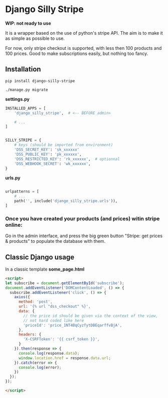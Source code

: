 # Django Silly Stripe

**WIP: not ready to use**

It is a wrapper based on the use of python's stripe API. The aim is
to make it as simple as possible to use.

For now, only stripe checkout is supported, with less then 100 products
and 100 prices. Good to make subscriptions easily, but nothing too fancy.

## Installation

`pip install django-silly-stripe`

`./manage.py migrate`

**settings.py**
```python
INSTALLED_APPS = [
    'django_silly_stripe',  # <-- BEFORE admin>

    # ...
]


SILLY_STRIPE = {
    # keys (should be imported from environment)
    'DSS_SECRET_KEY': 'sk_xxxxxx'
    'DSS_PUBLIC_KEY': 'pk_xxxxxx',
    'DSS_RESTRICTED_KEY': 'rk_xxxxxx',  # optionnal
    'DSS_WEBHOOK_SECRET': 'wk_xxxxxx',
}


```

**urls.py**
```python

urlpatterns = [
    # ...
    path('', include('django_silly_stripe.urls')),
]
```

### Once you have created your products (and prices) witin stripe online:
Go in the admin interface, and press the big green button
"Stripe: get prices & products" to populate the database with them.



## Classic Django usage

In a classic template
**some_page.html**
```html
<script>
let subscribe = document.getElementById('subscribe');
document.addEventListener('DOMContentLoaded', () => {
  subscribe.addEventListener('click', () => {
    axios({
      method: 'post',
      url: '{% url "dss_checkout" %}',
      data: {
        // the price id should be given via the context of the view,
        // not hard coded like here
        'priceId': 'price_1NT4BqCyzfytDBEqarffvBjA',
      },
      headers: {
        'X-CSRFToken': '{{ csrf_token }}',
      }
    }).then(response => {
      console.log(response.data);
      window.location.href = response.data.url;
    }).catch(error => {
      console.log(error);
    })
  });
});

</script>

```
